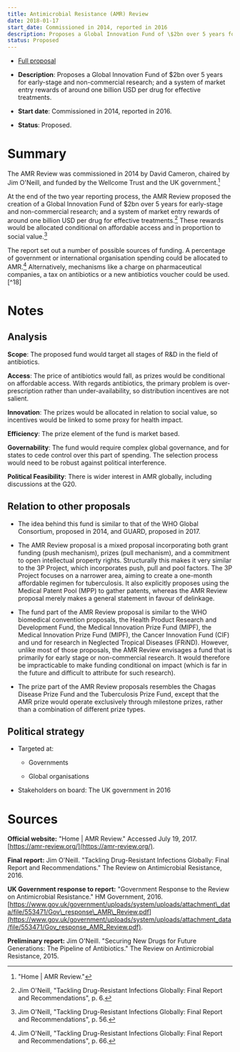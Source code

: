```yaml
---
title: Antimicrobial Resistance (AMR) Review
date: 2018-01-17
start_date: Commissioned in 2014, reported in 2016
description: Proposes a Global Innovation Fund of \$2bn over 5 years for early-stage and non-commercial research; and a system of market entry rewards of around one billion USD per drug for effective treatments.
status: Proposed
---
```

-   [Full proposal](https://amr-review.org/sites/default/files/160525_Final%20paper_with%20cover.pdf)

-   **Description**: Proposes a Global Innovation Fund of \$2bn over 5 years for early-stage and non-commercial research; and a system of market entry rewards of around one billion USD per drug for effective treatments.

-   **Start date**: Commissioned in 2014, reported in 2016.

-   **Status**: Proposed.

# Summary

The AMR Review was commissioned in 2014 by David Cameron, chaired by Jim O'Neill, and funded by the Wellcome Trust and the UK government.[^14]

At the end of the two year reporting process, the AMR Review proposed the creation of a Global Innovation Fund of \$2bn over 5 years for early-stage and non-commercial research; and a system of market entry rewards of around one billion USD per drug for effective treatments.[^15] These rewards would be allocated conditional on affordable access and in proportion to social value.[^16]

The report set out a number of possible sources of funding. A percentage of government or international organisation spending could be allocated to AMR.[^17] Alternatively, mechanisms like a charge on pharmaceutical companies, a tax on antibiotics or a new antibiotics voucher could be used.[^18]

# Notes

## Analysis

**Scope**: The proposed fund would target all stages of R&D in the field of antibiotics.

**Access**: The price of antibiotics would fall, as prizes would be conditional on affordable access. With regards antibiotics, the primary problem is over-prescription rather than under-availability, so distribution incentives are not salient.

**Innovation**: The prizes would be allocated in relation to social value, so incentives would be linked to some proxy for health impact.

**Efficiency**: The prize element of the fund is market based.

**Governability**: The fund would require complex global governance, and for states to cede control over this part of spending. The selection process would need to be robust against political interference.

**Political Feasibility**: There is wider interest in AMR globally, including discussions at the G20.

## Relation to other proposals

-   The idea behind this fund is similar to that of the WHO Global Consortium, proposed in 2014, and GUARD, proposed in 2017.

-   The AMR Review proposal is a mixed proposal incorporating both grant funding (push mechanism), prizes (pull mechanism), and a commitment to open intellectual property rights. Structurally this makes it very similar to the 3P Project, which incorporates push, pull and pool factors. The 3P Project focuses on a narrower area, aiming to create a one-month affordable regimen for tuberculosis. It also explicitly proposes using the Medical Patent Pool (MPP) to gather patents, whereas the AMR Review proposal merely makes a general statement in favour of delinkage.

-   The fund part of the AMR Review proposal is similar to the WHO biomedical convention proposals, the Health Product Research and Development Fund, the Medical Innovation Prize Fund (MIPF), the Medical Innovation Prize Fund (MIPF), the Cancer Innovation Fund (CIF) and und for research in Neglected Tropical Diseases (FRiND). However, unlike most of those proposals, the AMR Review envisages a fund that is primarily for early stage or non-commercial research. It would therefore be impracticable to make funding conditional on impact (which is far in the future and difficult to attribute for such research).

-   The prize part of the AMR Review proposals resembles the Chagas Disease Prize Fund and the Tuberculosis Prize Fund, except that the AMR prize would operate exclusively through milestone prizes, rather than a combination of different prize types.

## Political strategy

-   Targeted at:

    -   Governments

    -   Global organisations

-   Stakeholders on board: The UK government in 2016

# Sources

**Official website:** "Home \| AMR Review." Accessed July 19, 2017. [https://amr-review.org/](https://amr-review.org/).

**Final report:** Jim O'Neill. "Tackling Drug-Resistant Infections Globally: Final Report and Recommendations." The Review on Antimicrobial Resistance, 2016.

**UK Government response to report:** "Government Response to the Review on Antimicrobial Resistance." HM Government, 2016. [https://www.gov.uk/government/uploads/system/uploads/attachment\_data/file/553471/Gov\_response\_AMR\_Review.pdf](https://www.gov.uk/government/uploads/system/uploads/attachment_data/file/553471/Gov_response_AMR_Review.pdf).

**Preliminary report:** Jim O'Neill. "Securing New Drugs for Future Generations: The Pipeline of Antibiotics." The Review on Antimicrobial Resistance, 2015.

[^14]: "Home \| AMR Review."

[^15]: Jim O'Neill, "Tackling Drug-Resistant Infections Globally: Final Report and Recommendations", p. 6.

[^16]: Jim O'Neill, "Tackling Drug-Resistant Infections Globally: Final Report and Recommendations", p. 56.

[^17]: Jim O'Neill, "Tackling Drug-Resistant Infections Globally: Final Report and Recommendations", p. 66.
